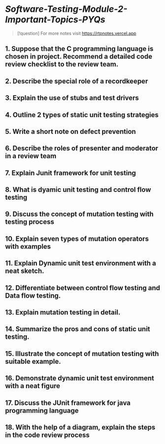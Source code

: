 # *Software-Testing-Module-2-Important-Topics-PYQs*

> [!question] For more notes visit 
> https://rtpnotes.vercel.app


## 1. Suppose that the C programming language is chosen in project. Recommend a detailed code review checklist to the review team.

## 2. Describe the special role of a recordkeeper

## 3. Explain the use of stubs and test drivers

## 4. Outline 2 types of static unit testing strategies

## 5. Write a short note on defect prevention
## 6. Describe the roles of presenter and moderator in a review team

## 7. Explain Junit framework for unit testing

## 8. What is dyamic unit testing and control flow testing

## 9. Discuss the concept of mutation testing with testing process

## 10. Explain seven types of mutation operators with examples

## 11. Explain Dynamic unit test environment with a neat sketch. 
## 12. Differentiate between control flow testing and Data flow testing.

## 13. Explain mutation testing in detail.

## 14. Summarize the pros and cons of static unit testing.

## 15. Illustrate the concept of mutation testing with suitable example.
## 16. Demonstrate dynamic unit test environment with a neat figure

## 17. Discuss the JUnit framework for java programming language

## 18. With the help of a diagram, explain the steps in the code review process


